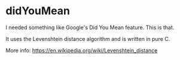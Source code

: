 # didYouMean
I needed something like Google's Did You Mean feature. This is that.

It uses the Levenshtein distance algorithm and is written in pure C. 

More info: https://en.wikipedia.org/wiki/Levenshtein_distance

